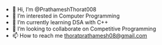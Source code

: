 - 👋 Hi, I’m @PrathameshThorat008
- 👀 I’m interested in Computer Programming
- 🌱 I’m currently learning DSA with C++
- 💞️ I’m looking to collaborate on Competitive Programming
- 📫 How to reach me thoratprathamesh08@gmail.com

<!---
PrathameshThorat008/PrathameshThorat008 is a ✨ special ✨ repository because its `README.md` (this file) appears on your GitHub profile.
You can click the Preview link to take a look at your changes.
--->
